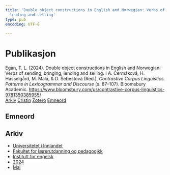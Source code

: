 ```yaml
---
title: 'Double object constructions in English and Norwegian: Verbs of sending, bringing,
  lending and selling'
type: pub
encoding: UTF-8

---
```

<h1>Publikasjon</h1>
<article id="csl-bib-container-8U9KAIS3" class="csl-bib-container">
  <div class="csl-bib-body"> <div class="csl-entry">Egan, T. L. (2024). Double object constructions in English and Norwegian: Verbs of sending, bringing, lending and selling. I A. Čermáková, H. Hasselgård, M. Malà, &#38; D. Šebestová (Red.), <i>Contrastive Corpus Linguistics. Patterns in Lexicogrammar and Discourse</i> (s. 87–107). Bloomsbury Academic. <a href="https://www.bloomsbury.com/us/contrastive-corpus-linguistics-9781350385955/">https://www.bloomsbury.com/us/contrastive-corpus-linguistics-9781350385955/</a></div> </div>
  <div class="csl-bib-buttons">
    <a href="#taxonomy-article-8U9KAIS3" alt="archive" class="csl-bib-button">Arkiv</a>
    <a href="https://app.cristin.no/results/show.jsf?id=2271014" alt="Cristin" class="csl-bib-button">Cristin</a>
    <a href="http://zotero.org/groups/5881554/items/8U9KAIS3" alt="Zotero" class="csl-bib-button">Zotero</a>
    <a href="#keywords-article-8U9KAIS3" alt="keywords" class="csl-bib-button">Emneord</a>
  </div>
  <div id="csl-bib-meta-container-8U9KAIS3"></div>
</article>
<div id="csl-bib-meta-8U9KAIS3" class="csl-bib-meta">
  <article id="keywords-article-8U9KAIS3" class="keywords-article">
    <h1>Emneord</h1>
    
  </article>
  <article id="taxonomy-article-8U9KAIS3" class="taxonomy-article">
    <h1>Arkiv</h1>
    <ul>
      <li>
        <a href="/nn/archive/?key=3DCRN523">Universitetet i Innlandet</a>
      </li>
      <li>
        <a href="/nn/archive/?key=WYNZA47F">Fakultet for lærerutdanning og pedagogikk</a>
      </li>
      <li>
        <a href="/nn/archive/?key=THSB4HN9">Institutt for engelsk</a>
      </li>
      <li>
        <a href="/nn/archive/?key=R6X9LRW4">2024</a>
      </li>
      <li>
        <a href="/nn/archive/?key=NR4THQY6">Mai</a>
      </li>
    </ul>
  </article>
</div>
